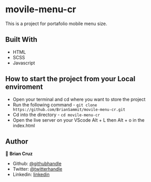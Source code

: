 # movile-menu-cr

This is a project for portafolio mobile menu size.

## Built With

- HTML
- SCSS
- Javascript

## How to start the project from your Local enviroment

- Open your terminal and cd where you want to store the project
- Run the following command - `git clone https://github.com/BrianSammit/movile-menu-cr.git`
- Cd into the directory - `cd movile-menu-cr`
- Open the live server on your VScode Alt + L then Alt + o in the index.html

## Author

👤 **Brian Cruz**

- Github: [@githubhandle](https://github.com/BrianSammit)
- Twitter: [@twitterhandle](https://twitter.com/cruzsammit)
- Linkedin: [linkedin](https://www.linkedin.com/in/brian-sammit-cruz-rodriguez-5877551a8/)
